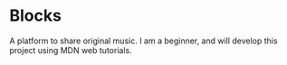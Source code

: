 # Blocks
A platform to share original music. I am a beginner, and will develop this project using MDN web tutorials.
